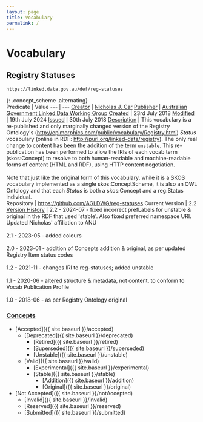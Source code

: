 ```yaml
---
layout: page
title: Vocabulary
permalink: /
---
```

# Vocabulary

## Registry Statuses 

`https://linked.data.gov.au/def/reg-statuses`

{: .concept_scheme .alternating}  
Predicate | Value
--- | ---
[Creator](https://www.dublincore.org/specifications/dublin-core/dcmi-terms/#http://purl.org/dc/terms/creator) | [Nicholas J. Car](http://orcid.org/0000-0002-8742-7730)
[Publisher](https://www.dublincore.org/specifications/dublin-core/dcmi-terms/#http://purl.org/dc/terms/publisher) | [Australian Government Linked Data Working Group](https://linked.data.gov.au/org/agldwg)
[Created](https://www.dublincore.org/specifications/dublin-core/dcmi-terms/#http://purl.org/dc/terms/created) | 23rd July 2018
[Modified](https://www.dublincore.org/specifications/dublin-core/dcmi-terms/#http://purl.org/dc/terms/modified) | 19th July 2024
[Issued](https://www.dublincore.org/specifications/dublin-core/dcmi-terms/#http://purl.org/dc/terms/issued) | 30th July 2018
[Description](https://www.dublincore.org/specifications/dublin-core/dcmi-terms/#http://purl.org/dc/terms/description) | This vocabulary is a re-published and only marginally changed version of the Registry Ontology's (http://epimorphics.com/public/vocabulary/Registry.html) *Status* vocabulary (online in RDF: http://purl.org/linked-data/registry). The only real change to content has been the addition of the term `unstable`. This re-publication has been performed to allow the IRIs of each vocab term (skos:Concept) to resolve to both human-readable and machine-readable forms of content (HTML and RDF), using HTTP content negotiation.<br /><br />Note that just like the original form of this vocabulary, while it is a SKOS vocabulary implemented as a single skos:ConceptScheme, it is also an OWL Ontology and that each *Status* is both a skos:Concept and a reg:Status individual.  
Repository | <https://github.com/AGLDWG/reg-statuses>
Current Version | 2.2
[Version History](https://schema.org/versionInfo) | 2.2 - 2024-07 - fixed incorrect prefLabels for unstable & original in the RDF that used 'stable'. Also fixed preferred namespace URI. Updated Nicholas' affiliation to ANU<br /><br />2.1 - 2023-05 - added colours<br /><br />2.0 - 2023-01 - addition of Concepts addition & original, as per updated Registry Item status codes<br /><br />1.2 - 2021-11 - changes IRI to reg-statuses; added unstable<br /><br />1.1 - 2020-06 - altered structure & metadata, not content, to conform to Vocab Publication Profile<br /><br />1.0 - 2018-06 - as per Registry Ontology original

### [Concepts](https://www.w3.org/TR/skos-reference/#concepts)

* [Accepted]({{ site.baseurl }}/accepted)
    * [Deprecated]({{ site.baseurl }}/deprecated)
        * [Retired]({{ site.baseurl }}/retired)
        * [Superseded]({{ site.baseurl }}/superseded)
        * [Unstable]({{ site.baseurl }}/unstable)
    * [Valid]({{ site.baseurl }}/valid)
        * [Experimental]({{ site.baseurl }}/experimental)
        * [Stable]({{ site.baseurl }}/stable)
            * [Addition]({{ site.baseurl }}/addition)
            * [Original]({{ site.baseurl }}/original)
* [Not Accepted]({{ site.baseurl }}/notAccepted)
    * [Invalid]({{ site.baseurl }}/invalid)
    * [Reserved]({{ site.baseurl }}/reserved)
    * [Submitted]({{ site.baseurl }}/submitted)
